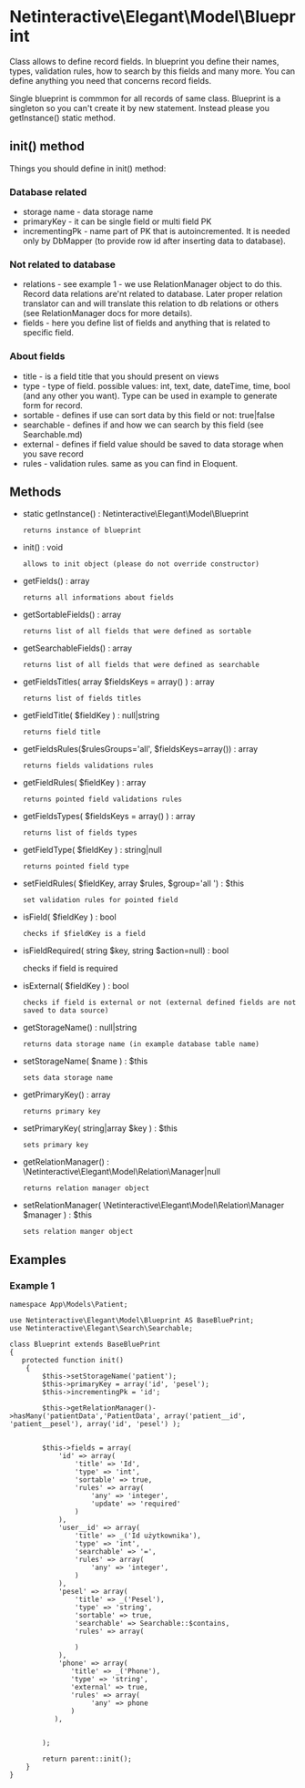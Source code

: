 # Netinteractive\Elegant\Model\Blueprint

Class allows to define record fields. In blueprint you define their names, types, validation rules, how to search by this fields and many more.
You can define anything you need that concerns record fields.

Single blueprint is commmon for all records of same class. Blueprint is a singleton so you can't create it by new statement. Instead please you getInstance() static method.

## init() method

Things you should define in init() method:

### Database related
* storage name - data storage name
* primaryKey - it can be single field or multi field PK
* incrementingPk - name part of PK that is autoincremented. It is needed only by DbMapper (to provide row id after inserting data to database).

### Not related to database
* relations - see example 1 - we use RelationManager object to do this. Record data relations are'nt related to database. Later proper
  relation translator can and will translate this relation to db relations or others (see RelationManager docs for more details).
* fields - here you define list of fields and anything that is related to specific field.


### About fields
* title - is a field title that you should present on views
* type  - type of field. possible values: int, text, date, dateTime, time, bool (and any other you want). Type can be used in example to generate form for record.
* sortable - defines if use can sort data by this field or not: true|false
* searchable - defines if and how we can search by this field (see Searchable.md)
* external - defines if field value should be saved to data storage when you save record
* rules - validation rules. same as you can find in Eloquent.

## Methods
*   static  getInstance() : Netinteractive\Elegant\Model\Blueprint

        returns instance of blueprint

*   init() : void

        allows to init object (please do not override constructor)

*   getFields() : array

        returns all informations about fields

*   getSortableFields() : array

        returns list of all fields that were defined as sortable

*   getSearchableFields() : array

        returns list of all fields that were defined as searchable

*   getFieldsTitles( array $fieldsKeys = array() ) : array

        returns list of fields titles

*   getFieldTitle( $fieldKey ) : null|string

        returns field title

*   getFieldsRules($rulesGroups='all', $fieldsKeys=array()) : array

        returns fields validations rules

*   getFieldRules( $fieldKey ) : array

        returns pointed field validations rules

*   getFieldsTypes( $fieldsKeys = array() ) : array

        returns list of fields types

*   getFieldType( $fieldKey ) : string|null

        returns pointed field type

*   setFieldRules( $fieldKey, array $rules, $group='all ') : $this

        set validation rules for pointed field

*   isField( $fieldKey ) : bool

        checks if $fieldKey is a field

*   isFieldRequired( string $key, string $action=null) : bool

       checks if field is required


*   isExternal( $fieldKey ) : bool

        checks if field is external or not (external defined fields are not saved to data source)

*   getStorageName() : null|string

        returns data storage name (in example database table name)

*   setStorageName( $name ) : $this

        sets data storage name

*   getPrimaryKey() : array

        returns primary key

*   setPrimaryKey( string|array $key ) : $this

        sets primary key

*   getRelationManager() : \Netinteractive\Elegant\Model\Relation\Manager|null

        returns relation manager object

*   setRelationManager( \Netinteractive\Elegant\Model\Relation\Manager $manager ) : $this

        sets relation manger object


## Examples

### Example 1

    namespace App\Models\Patient;

    use Netinteractive\Elegant\Model\Blueprint AS BaseBluePrint;
    use Netinteractive\Elegant\Search\Searchable;

    class Blueprint extends BaseBluePrint
    {
       protected function init()
        {
            $this->setStorageName('patient');
            $this->primaryKey = array('id', 'pesel');
            $this->incrementingPk = 'id';

            $this->getRelationManager()->hasMany('patientData','PatientData', array('patient__id', 'patient__pesel'), array('id', 'pesel') );


            $this->fields = array(
                'id' => array(
                    'title' => 'Id',
                    'type' => 'int',
                    'sortable' => true,
                    'rules' => array(
                        'any' => 'integer',
                        'update' => 'required'
                    )
                ),
                'user__id' => array(
                    'title' => _('Id użytkownika'),
                    'type' => 'int',
                    'searchable' => '=',
                    'rules' => array(
                        'any' => 'integer',
                    )
                ),
                'pesel' => array(
                    'title' => _('Pesel'),
                    'type' => 'string',
                    'sortable' => true,
                    'searchable' => Searchable::$contains,
                    'rules' => array(

                    )
                ),
                'phone' => array(
                   'title' => _('Phone'),
                   'type' => 'string',
                   'external' => true,
                   'rules' => array(
                        'any' => phone
                   )
               ),


            );

            return parent::init();
        }
    }
